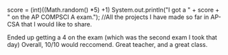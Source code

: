 score = (int)((Math.random() *5) +1)
System.out.println("I got a " + score + " on the AP COMPSCI A exam.");
//All the projects I have made so far in AP-CSA that I would like to share.

Ended up getting a 4 on the exam (which was the second exam I took that day) Overall, 10/10 would reccomend. Great teacher, and a great class.
